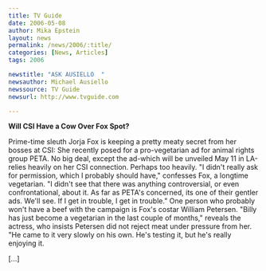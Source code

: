 ```yaml
---
title: TV Guide
date: 2006-05-08
author: Mika Epstein
layout: news
permalink: /news/2006/:title/
categories: [News, Articles]
tags: 2006

newstitle: "ASK AUSIELLO  "
newsauthor: Michael Ausiello  
newssource: TV Guide  
newsurl: http://www.tvguide.com  

---
```


**Will CSI Have a Cow Over Fox Spot?**

Prime-time sleuth Jorja Fox is keeping a pretty meaty secret from her bosses at CSI: She recently posed for a pro-vegetarian ad for animal rights group PETA. No big deal, except the ad-which will be unveiled May 11 in LA-relies heavily on her CSI connection. Perhaps too heavily. "I didn't really ask for permission, which I probably should have," confesses Fox, a longtime vegetarian. "I didn't see that there was anything controversial, or even confrontational, about it. As far as PETA's concerned, its one of their gentler ads. We'll see. If I get in trouble, I get in trouble." One person who probably won't have a beef with the campaign is Fox's costar William Petersen. "Billy has just become a vegetarian in the last couple of months," reveals the actress, who insists Petersen did not reject meat under pressure from her. "He came to it very slowly on his own. He's testing it, but he's really enjoying it.

[...]

